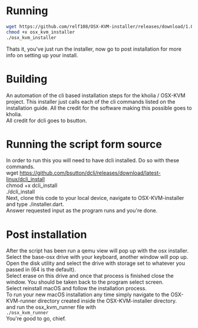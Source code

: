 # Running 
```bash
wget https://github.com/relf108/OSX-KVM-installer/releases/download/1.0.3/osx_kvm_installer
chmod +x osx_kvm_installer
./osx_kvm_installer
```
Thats it, you've just run the installer, now go to post installation for more info on setting up your install.

# Building 
An automation of the cli based installation steps for the kholia / OSX-KVM project. This installer just calls each of the cli commands listed on the installation guide. All the credit for the software making this possible goes to kholia. <br>
All credit for dcli goes to bsutton.

# Running the script form source
In order to run this you will need to have dcli installed. Do so with these commands.  <br>
wget https://github.com/bsutton/dcli/releases/download/latest-linux/dcli_install <br>
chmod +x dcli_install <br>
./dcli_install <br>
Next, clone this code to your local device, navigate to OSX-KVM-installer and type ./installer.dart. <br>
Answer requested input as the program runs and you're done.

# Post installation
After the script has been run a qemu view will pop up with the osx installer. <br>
Select the base-osx drive with your keyboard, another window will pop up. <br>
Open the disk utility and select the drive with storage set to whatever you passed in (64 is the default). <br>
Select erase on this drive and once that process is finished close the window. You should be taken back to the program select screen.<br>
Select reinstall macOS and follow the installation process.<br>
To run your new macOS installation any time simply navigate to the OSX-KVM-runner directory created inside the OSX-KVM-installer directory.<br>
and run the osx_kvm_runner file with <br>
```./osx_kvm_runner``` <br>
You're good to go, chief.
